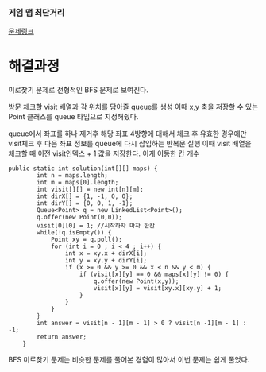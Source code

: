 ### 게임 맵 최단거리
[문제링크](https://school.programmers.co.kr/learn/courses/30/lessons/1844)

# 해결과정

미로찾기 문제로 전형적인 BFS 문제로 보여진다.

방문 체크할 visit 배열과 각 위치를 담아줄 queue를 생성
이때 x,y 축을 저장할 수 있는 Point 클래스를 queue 타입으로 지정해줬다.

queue에서 좌표를 하나 제거후 해당 좌표 4방향에 대해서 체크 후 유효한 경우에만 visit체크 후 다음 좌표 정보를 queue에 다시 삽입하는 반복문 실행
이때 visit 배열을 체크할 때 이전 visit인덱스 + 1 값을 저장한다. 이게 이동한 칸 개수
```
public static int solution(int[][] maps) {
		int n = maps.length;
		int m = maps[0].length;
		int visit[][] = new int[n][m];
		int dirX[] = {1, -1, 0, 0};
		int dirY[] = {0, 0, 1, -1};
		Queue<Point> q = new LinkedList<Point>();
		q.offer(new Point(0,0));
		visit[0][0] = 1; //시작하자 마자 한칸
		while(!q.isEmpty()) {
			Point xy = q.poll();
			for (int i = 0 ; i < 4 ; i++) {
				int x = xy.x + dirX[i];
				int y = xy.y + dirY[i];
				if (x >= 0 && y >= 0 && x < n && y < m) {
					if (visit[x][y] == 0 && maps[x][y] != 0) {
						q.offer(new Point(x,y));
						visit[x][y] = visit[xy.x][xy.y] + 1;
					}
				}
			}
		}
		int answer = visit[n - 1][m - 1] > 0 ? visit[n -1][m - 1] : -1;
		return answer;
	}
```

BFS 미로찾기 문제는 비슷한 문제를 풀어본 경험이 많아서 이번 문제는 쉽게 풀었다.